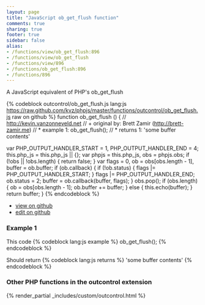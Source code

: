 ```yaml
---
layout: page
title: "JavaScript ob_get_flush function"
comments: true
sharing: true
footer: true
sidebar: false
alias:
- /functions/view/ob_get_flush:896
- /functions/view/ob_get_flush
- /functions/view/896
- /functions/ob_get_flush:896
- /functions/896
---
```

<!-- Generated by Rakefile:build -->
A JavaScript equivalent of PHP's ob_get_flush

{% codeblock outcontrol/ob_get_flush.js lang:js https://raw.github.com/kvz/phpjs/master/functions/outcontrol/ob_get_flush.js raw on github %}
function ob_get_flush () {
  // http://kevin.vanzonneveld.net
  // +   original by: Brett Zamir (http://brett-zamir.me)
  // *     example 1: ob_get_flush();
  // *     returns 1: 'some buffer contents'

  var PHP_OUTPUT_HANDLER_START = 1,
    PHP_OUTPUT_HANDLER_END = 4;
  this.php_js = this.php_js || {};
  var phpjs = this.php_js,
    obs = phpjs.obs;
  if (!obs || !obs.length) {
    return false;
  }
  var flags = 0,
    ob = obs[obs.length - 1],
    buffer = ob.buffer;
  if (ob.callback) {
    if (!ob.status) {
      flags |= PHP_OUTPUT_HANDLER_START;
    }
    flags |= PHP_OUTPUT_HANDLER_END;
    ob.status = 2;
    buffer = ob.callback(buffer, flags);
  }
  obs.pop();
  if (obs.length) {
    ob = obs[obs.length - 1];
    ob.buffer += buffer;
  } else {
    this.echo(buffer);
  }
  return buffer;
}
{% endcodeblock %}

 - [view on github](https://github.com/kvz/phpjs/blob/master/functions/outcontrol/ob_get_flush.js)
 - [edit on github](https://github.com/kvz/phpjs/edit/master/functions/outcontrol/ob_get_flush.js)

### Example 1
This code
{% codeblock lang:js example %}
ob_get_flush();
{% endcodeblock %}

Should return
{% codeblock lang:js returns %}
'some buffer contents'
{% endcodeblock %}


### Other PHP functions in the outcontrol extension
{% render_partial _includes/custom/outcontrol.html %}
